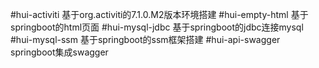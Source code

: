#hui-activiti
基于org.activiti的7.1.0.M2版本环境搭建
#hui-empty-html
基于springboot的html页面
#hui-mysql-jdbc
基于springboot的jdbc连接mysql
#hui-mysql-ssm
基于springboot的ssm框架搭建
#hui-api-swagger
springboot集成swagger